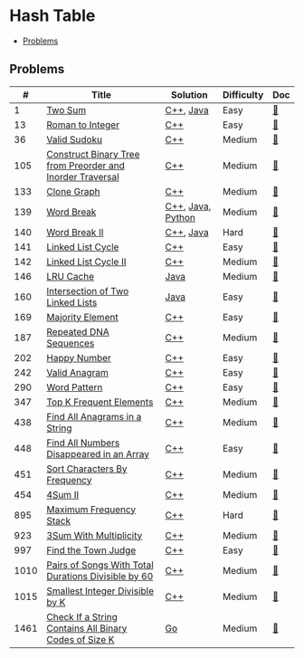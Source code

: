# Hash Table

- [Problems](#problems)

## Problems

| #   | Title | Solution | Difficulty | Doc |
| --- | ----- | -------- | ---------- | --- |
| 1 | [Two Sum](https://leetcode.com/problems/two-sum/) | [C++](../../code/cpp/1.cpp), [Java](../../code/java/1.java) | Easy | [📃](../../docs/1.%20Two%20Sum.md) |
| 13 | [Roman to Integer](https://leetcode.com/problems/roman-to-integer/) | [C++](../../code/cpp/13.cpp) | Easy | [📃](../../docs/13.%20Roman%20to%20Integer.md) |
| 36 | [Valid Sudoku](https://leetcode.com/problems/valid-sudoku/) | [C++](../../code/cpp/36.cpp) | Medium | [📃](../../docs/36.%20Valid%20Sudoku.md) |
| 105 | [Construct Binary Tree from Preorder and Inorder Traversal](https://leetcode.com/problems/construct-binary-tree-from-preorder-and-inorder-traversal/) | [C++](../../code/cpp/105.cpp) | Medium | [📃](../../docs/105.%20Construct%20Binary%20Tree%20from%20Preorder%20and%20Inorder%20Traversal.md) |
| 133 | [Clone Graph](https://leetcode.com/problems/clone-graph/) | [C++](../../code/cpp/133.cpp) | Medium | [📃](../../docs/133.%20Clone%20Graph.md) |
| 139 | [Word Break](https://leetcode.com/problems/word-break/) | [C++](../../code/cpp/139.cpp), [Java](../../code/java/139.java), [Python](../../code/py3/139.py) | Medium | [📃](../../docs/139.%20Word%20Break.md) |
| 140 | [Word Break II](https://leetcode.com/problems/word-break-ii/) | [C++](../../code/cpp/140.cpp), [Java](../../code/java/140.java) | Hard | [📃](../../docs/140.%20Word%20Break%20II.md) |
| 141 | [Linked List Cycle](https://leetcode.com/problems/linked-list-cycle/) | [C++](../../code/cpp/141.cpp) | Easy | [📃](../../docs/141.%20Linked%20List%20Cycle.md) |
| 142 | [Linked List Cycle II](https://leetcode.com/problems/linked-list-cycle-ii/) | [C++](../../code/cpp/142.cpp) | Medium | [📃](../../docs/142.%20Linked%20List%20Cycle%20II.md) |
| 146 | [LRU Cache](https://leetcode.com/problems/lru-cache/) | [Java](../../code/java/146.java) | Medium | [📃](../../docs/146.%20LRU%20Cache.md) |
| 160 | [Intersection of Two Linked Lists](https://leetcode.com/problems/intersection-of-two-linked-lists/) | [Java](../../code/java/160.java) | Easy | [📃](../../docs/160.%20Intersection%20of%20Two%20Linked%20Lists.md) |
| 169 | [Majority Element](https://leetcode.com/problems/majority-element/) | [C++](../../code/cpp/169.cpp) | Easy | [📃](../../docs/169.%20Majority%20Element.md) |
| 187 | [Repeated DNA Sequences](https://leetcode.com/problems/repeated-dna-sequences/) | [C++](../../code/cpp/187.cpp) | Medium | [📃](../../docs/187.%20Repeated%20DNA%20Sequences.md) |
| 202 | [Happy Number](https://leetcode.com/problems/happy-number/) | [C++](../../code/cpp/202.cpp) | Easy | [📃](../../docs/202.%20Happy%20Number.md) |
| 242 | [Valid Anagram](https://leetcode.com/problems/valid-anagram/) | [C++](../../code/cpp/242.cpp) | Easy | [📃](../../docs/242.%20Valid%20Anagram.md) |
| 290 | [Word Pattern](https://leetcode.com/problems/word-pattern/) | [C++](../../code/cpp/290.cpp) | Easy | [📃](../../docs/290.%20Word%20Pattern.md) |
| 347 | [Top K Frequent Elements](https://leetcode.com/problems/top-k-frequent-elements/) | [C++](../../code/cpp/347.cpp) | Medium | [📃](../../docs/347.%20Top%20K%20Frequent%20Elements.md) |
| 438 | [Find All Anagrams in a String](https://leetcode.com/problems/find-all-anagrams-in-a-string/) | [C++](../../code/cpp/438.cpp) | Medium | [📃](../../docs/438.%20Find%20All%20Anagrams%20in%20a%20String.md) |
| 448 | [Find All Numbers Disappeared in an Array](https://leetcode.com/problems/find-all-numbers-disappeared-in-an-array/) | [C++](../../code/cpp/448.cpp) | Easy | [📃](../../docs/448.%20Find%20All%20Numbers%20Disappeared%20in%20an%20Array.md) |
| 451 | [Sort Characters By Frequency](https://leetcode.com/problems/sort-characters-by-frequency/) | [C++](../../code/cpp/451.cpp) | Medium | [📃](../../docs/451.%20Sort%20Characters%20By%20Frequency.md) |
| 454 | [4Sum II](https://leetcode.com/problems/4sum-ii/) | [C++](../../code/cpp/454.cpp) | Medium | [📃](../../docs/454.%204Sum%20II.md) |
| 895 | [Maximum Frequency Stack](https://leetcode.com/problems/maximum-frequency-stack/) | [C++](../../code/cpp/895.cpp) | Hard | [📃](../../docs/895.%20Maximum%20Frequency%20Stack.md) |
| 923 | [3Sum With Multiplicity](https://leetcode.com/problems/3sum-with-multiplicity/) | [C++](../../code/cpp/923.cpp) | Medium | [📃](../../docs/923.%203Sum%20With%20Multiplicity.md) |
| 997 | [Find the Town Judge](https://leetcode.com/problems/find-the-town-judge/) | [C++](../../code/cpp/997.cpp) | Easy | [📃](../../docs/997.%20Find%20the%20Town%20Judge.md) |
| 1010 | [Pairs of Songs With Total Durations Divisible by 60](https://leetcode.com/problems/pairs-of-songs-with-total-durations-divisible-by-60/) | [C++](../../code/cpp/1010.cpp) | Medium | [📃](../../docs/1010.%20Pairs%20of%20Songs%20With%20Total%20Durations%20Divisible%20by%2060.md) |
| 1015 | [Smallest Integer Divisible by K](https://leetcode.com/problems/smallest-integer-divisible-by-k/) | [C++](../../code/cpp/1015.cpp) | Medium | [📃](../../docs/1015.%20Smallest%20Integer%20Divisible%20by%20K.md) |
| 1461 | [Check If a String Contains All Binary Codes of Size K](https://leetcode.com/problems/check-if-a-string-contains-all-binary-codes-of-size-k/) | [Go](../../code/go/1461.go) | Medium | [📃](../../docs/1461.%20Check%20If%20a%20String%20Contains%20All%20Binary%20Codes%20of%20Size%20K.md) |
